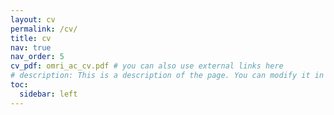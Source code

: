 ```yaml
---
layout: cv
permalink: /cv/
title: cv
nav: true
nav_order: 5
cv_pdf: omri_ac_cv.pdf # you can also use external links here
# description: This is a description of the page. You can modify it in '_pages/cv.md'. You can also change or remove the top pdf download button.
toc:
  sidebar: left
---
```

